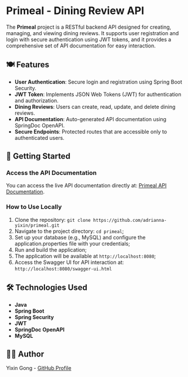 # Primeal - Dining Review API

The **Primeal** project is a RESTful backend API designed for creating, managing, and viewing dining reviews. It supports user registration and login with secure authentication using JWT tokens, and it provides a comprehensive set of API documentation for easy interaction.

## 🍽️ Features
- **User Authentication**: Secure login and registration using Spring Boot Security.
- **JWT Token**: Implements JSON Web Tokens (JWT) for authentication and authorization.
- **Dining Reviews**: Users can create, read, update, and delete dining reviews.
- **API Documentation**: Auto-generated API documentation using SpringDoc OpenAPI.
- **Secure Endpoints**: Protected routes that are accessible only to authenticated users.

## 🚀 Getting Started
### Access the API Documentation
You can access the live API documentation directly at: [Primeal API Documentation](http://localhost:8080/swagger-ui.html).

### How to Use Locally
1. Clone the repository:
   `git clone https://github.com/adrianna-yixin/primeal.git`
2. Navigate to the project directory: `cd primeal`;
3. Set up your database (e.g., MySQL) and configure the application.properties file with your credentials;
4. Run and build the application;
5. The application will be available at `http://localhost:8080`;
6. Access the Swagger UI for API interaction at: `http://localhost:8080/swagger-ui.html`

## 🛠️ Technologies Used
- **Java**
- **Spring Boot**
- **Spring Security**
- **JWT**
- **SpringDoc OpenAPI**
- **MySQL**

## 👩‍💻 Author
Yixin Gong - [GitHub Profile](https://github.com/adrianna-yixin)
   
